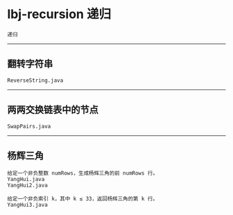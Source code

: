 # lbj-recursion 递归


    递归

---
## 翻转字符串

    ReverseString.java
    
---
## 两两交换链表中的节点

    SwapPairs.java

---
## 杨辉三角

    给定一个非负整数 numRows，生成杨辉三角的前 numRows 行。
    YangHui.java
    YangHui2.java
    
    给定一个非负索引 k，其中 k ≤ 33，返回杨辉三角的第 k 行。
    YangHui3.java
    
    
